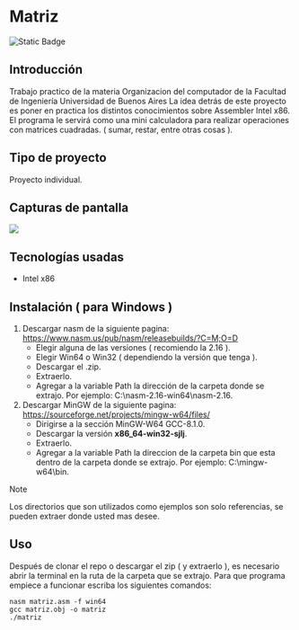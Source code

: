 # Matriz

![Static Badge](https://img.shields.io/badge/Estado%20-%20Terminado%20-%20green)

## Introducción
Trabajo practico de la materia Organizacion del computador de la Facultad de Ingeniería Universidad de Buenos Aires
La idea detrás de este proyecto es poner en practica los distintos conocimientos sobre Assembler Intel x86.
El programa le servirá como una mini calculadora para realizar operaciones con matrices cuadradas.
( sumar, restar, entre otras cosas ).

## Tipo de proyecto
Proyecto individual.

## Capturas de pantalla 
<img src="https://i.postimg.cc/V61ftdnN/Captura.png"/>

## Tecnologías usadas
- Intel x86

## Instalación ( para Windows )
1. Descargar nasm de la siguiente pagina: https://www.nasm.us/pub/nasm/releasebuilds/?C=M;O=D
    - Elegir alguna de las versiones ( recomiendo la 2.16 ).
    - Elegir Win64 o Win32 ( dependiendo la versión que tenga ).
    - Descargar el .zip.
    - Extraerlo.
    - Agregar a la variable Path la dirección de la carpeta donde se extrajo. Por ejemplo: C:\nasm-2.16-win64\nasm-2.16.
2. Descargar MinGW de la siguiente pagina: https://sourceforge.net/projects/mingw-w64/files/
    - Dirigirse a la sección  MinGW-W64 GCC-8.1.0.
    - Descargar la versión **x86_64-win32-sjlj**.
    - Extraerlo.
    - Agregar a la variable Path la direccion de la carpeta bin que esta dentro de la carpeta donde se extrajo. Por ejemplo: C:\mingw-w64\bin.

> [!Note]
> Los directorios que son utilizados como ejemplos son solo referencias, se pueden extraer donde usted mas desee.


## Uso
Después de clonar el repo o descargar el zip ( y extraerlo ), es necesario abrir la terminal en la ruta de la carpeta que se extrajo.
Para que programa empiece a funcionar escriba los siguientes comandos:
```
nasm matriz.asm -f win64
gcc matriz.obj -o matriz
./matriz
```
